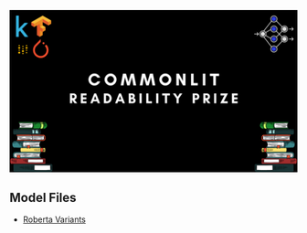 ![](https://github.com/SauravMaheshkar/CommonLit-Readibility/blob/main/assets/CommonLit%20-%20Big%20Banner.png?raw=true)


## Model Files

* [Roberta Variants](https://www.kaggle.com/sauravmaheshkar/huggingface-roberta-variants)